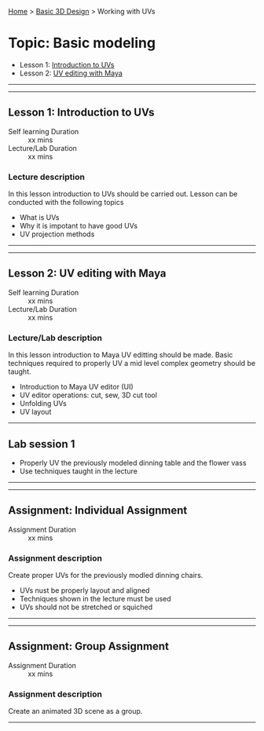 [Home](../index.md) > [Basic 3D Design](./basic-3D-design-module.md) > Working with UVs

# Topic: Basic modeling

* Lesson 1: [Introduction to UVs](#lesson-1)
* Lesson 2: [UV editing with Maya](#lesson-2)

---
---

## Lesson 1: Introduction to UVs

<dl>
<dt>Self learning Duration</dt>
<dd>xx mins</dd>
<dt>Lecture/Lab Duration</dt>
<dd>xx mins</dd>
</dl>

### Lecture description

In this lesson introduction to UVs should be carried out. Lesson can be conducted with the following topics

* What is UVs
* Why it is impotant to have good UVs
* UV projection methods

---

---

## Lesson 2: UV editing with Maya

<dl>
<dt>Self learning Duration</dt>
<dd>xx mins</dd>
<dt>Lecture/Lab Duration</dt>
<dd>xx mins</dd>
</dl>

### Lecture/Lab description

In this lesson introduction to Maya UV editting should be made. Basic techniques required to properly UV a mid level complex geometry should be taught.

* Introduction to Maya UV editor (UI) 
* UV editor operations: cut, sew, 3D cut tool
* Unfolding UVs
* UV layout

---

## Lab session 1

* Properly UV the previously modeled dinning table and the flower vass
* Use techniques taught in the lecture

---

---
## Assignment: Individual Assignment

<dl>
<dt>Assignment Duration</dt>
<dd>xx mins</dd>
</dl>

### Assignment description

Create proper UVs for the previously modled dinning chairs.

* UVs nust be properly layout and aligned 
* Techniques shown in the lecture must be used
* UVs should not be stretched or squiched

---

---
## Assignment: Group Assignment

<dl>
<dt>Assignment Duration</dt>
<dd>xx mins</dd>
</dl>

### Assignment description

Create an animated 3D scene as a group.

---


